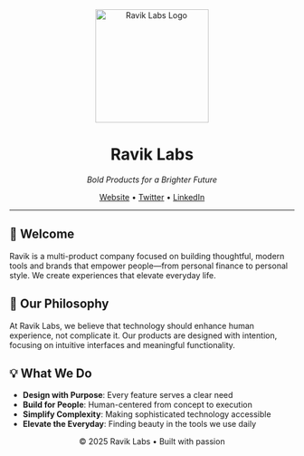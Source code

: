 <div align="center">
  <img src="https://raw.githubusercontent.com/ravik-labs/ravik-labs/main/profile/logo.png" alt="Ravik Labs Logo" width="200"/>
  <h1>Ravik Labs</h1>
  <p><em>Bold Products for a Brighter Future</em></p>
  <p>
    <a href="https://raviklabs.com">Website</a> •
    <a href="https://twitter.com/raviklabs">Twitter</a> •
    <a href="https://linkedin.com/company/raviklabs">LinkedIn</a>
  </p>
</div>

---

## 👋 Welcome

Ravik is a multi-product company focused on building thoughtful, modern tools and brands that empower people—from personal finance to personal style. We create experiences that elevate everyday life.

## 🚀 Our Philosophy

At Ravik Labs, we believe that technology should enhance human experience, not complicate it. Our products are designed with intention, focusing on intuitive interfaces and meaningful functionality.

## 💡 What We Do

- **Design with Purpose**: Every feature serves a clear need
- **Build for People**: Human-centered from concept to execution  
- **Simplify Complexity**: Making sophisticated technology accessible
- **Elevate the Everyday**: Finding beauty in the tools we use daily

<div align="center">
  <p>© 2025 Ravik Labs • Built with passion</p>
</div>
